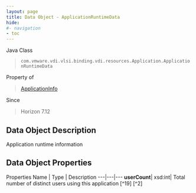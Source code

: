 ```yaml
---
layout: page
title: Data Object - ApplicationRuntimeData
hide:
#- navigation
- toc
---
```






Java Class
> `com.vmware.vdi.vlsi.binding.vdi.resources.Application.ApplicationRuntimeData`

Property of
> [ApplicationInfo](vdi.resources.Application.ApplicationInfo.md#field_detail)

Since
> Horizon 7.12


## Data Object Description

Application runtime information

## Data Object Properties
Properties
Name |  Type |  Description
---|---|---
**userCount**|  xsd:int|  Total number of distinct users using this application [^19] [^2]


 [^1]: This property need not be set. [^2]: This property cannot be updated. [^3]: This property must contain only alphanumerics, spaces, underscores, and dashes. The maximum length is 32 characters. [^4]: This property has a maximum length of 400 characters. [^5]: This property has a default value of false. [^6]: This property has a default value of true. [^7]: If specified, this property is limited to letters, numbers, punctuation, spaces, and tabs. [^8]: This property has a minimum value of 1. [^9]: This property is required if maxSessionsType is set to 'LIMITED'. [^10]: This property has a default value of 1. [^11]: This property must contain only alphanumerics, underscores, and dashes. The maximum length is 64 characters. [^12]: This property has a maximum length of 256 characters. [^13]: This property has a maximum length of 1024 characters. [^14]: This property is an unordered array of unique values. [^15]: This property is required if enableAntiAffinityRules is set to true. [^16]: This property has a maximum value of 20. [^17]: This property has a default value of 'DISABLED'. [^18]: This property is required if multiSessionMode is set to 'ENABLED_DEFAULT_OFF', 'ENABLED_DEFAULT_ON', or 'ENABLED_ENFORCED'. [^19]: This property has a default value of 0. [^20]: This property cannot contain ? characters. [^21]: This property must contain the time in 24 hours format. e.g. 14:30. [^22]: This property must be in the form hh:mm in 24 hours format. [^23]: This property is required if customizationType is set to 'NONE'. [^24]: This property is required if customizationType is set to 'SYS_PREP'. [^25]: This property is required if customizationType is set to 'QUICK_PREP'. [^26]: This property is required if type is set to 'MANUAL'. [^27]: This property is required if type is set to 'RDS'. [^28]: This property has a default value of 'DESKTOP'. [^29]: This property is required if type is set to 'AUTOMATED'. [^30]: This property has a default value of ['PCOIP', 'RDP', 'BLAST']. [^31]: This property is required if operation is set to 'INITIAL_PUBLISH', 'SCHEDULE_PUSH_IMAGE', 'CANCEL_SCHEDULED_PUSH_IMAGE', or 'INFRASTRUCTURE_CHANGE'. [^32]: This property is required if operation is set to 'SCHEDULE_PUSH_IMAGE'. [^33]: For Instant clone desktops this setting can only be set to ALWAYS_POWERED_ON. [^34]: This property has a default value of 'TAKE_NO_POWER_ACTION'. [^35]: This property has a default value of 'NEVER'. [^36]: This property has a default value of 120. [^37]: This property is required if automaticLogoffPolicy is set to 'AFTER'. [^38]: This is applicable for automated desktops with virtual machines names based on pattern naming. This is not applicable for desktops that are using specified naming since dynamic creation and deletion of VMs is not supported. [^39]: For Instant clone desktops this setting can only be set to DELETE. [^40]: This property is required if refreshOsDiskAfterLogoff is set to 'EVERY'. [^41]: This property has a maximum value of 100. [^42]: This property is required if refreshOsDiskAfterLogoff is set to 'AT_SIZE'. [^43]: This property has a default value of 'AFTER'. [^44]: This property is required if emptySessionTimeoutPolicy is set to 'AFTER'. [^45]: This property has a default value of 10. [^46]: This property has a minimum value of 10. [^47]: This property is required if preLaunchSessionTimeoutPolicy is set to 'AFTER'. [^48]: This property has a default value of 'DEFAULT'. [^49]: This property has a default value of 'BLOCK_ACCESS'. [^50]: This property is required if source is set to 'VIRTUAL_CENTER'. [^51]: For Instant clone desktops this setting can only be set to false. [^52]: This property is required if overrideGlobalSetting is set to true. [^53]: This property is required if enabled is set to true. [^54]: This property is required if maxLabelType is set to 'LIMITED'. [^55]: This property has a default value of 4096. [^56]: This property has a minimum value of 512. [^57]: This property is required if redirectDisposableFiles is set to true. [^58]: This property has a default value of Auto. [^59]: This property must be single letters from D to Z or the word Auto. [^60]: This property is required if redirectDisposableFiles is set to true. [^61]: This property has a default value of 96. [^62]: This property has a minimum value of 64. [^63]: This property has a maximum value of 512. [^64]: This property is required if renderer3D is set to 'AUTOMATIC', 'SOFTWARE', or 'HARDWARE'. [^65]: This property has a default value of 2. [^66]: This property has a maximum value of 4. [^67]: This property is required if renderer3D is set to 'AUTOMATIC', 'SOFTWARE', 'HARDWARE', or 'DISABLED'. [^68]: This property has a default value of 'WUXGA'. [^69]: This property is required if renderer3D is set to 'AUTOMATIC', 'SOFTWARE', 'HARDWARE', or 'DISABLED'. [^70]: This property must contain only alphanumerics and dashes. It must contain at least one alpha character. It may also optionally contain a numeric placement token {n} or {n:fixed=#}. If the pattern does not specify the numeric placement token, the maximum length is 14 characters. [^71]: This property has a default value of 'UP_FRONT'. [^72]: This property has a minimum value of 0. [^73]: This property is required if provisioningTime is set to 'ON_DEMAND'. [^74]: This property is required if redirectWindowsProfile is set to true. [^75]: This property is required if useSeparateDatastoresPersistentAndOSDisks is set to true. [^76]: This property has a default value of 2048. [^77]: This property has a minimum value of 128. [^78]: This property has a default value of D. [^79]: This property is required if reclaimVmDiskSpace is set to true. [^80]: This property must contain only alphanumerics and dashes. It must contain at least one alpha character. The maximum length is 15 characters. [^81]: This property is required if userAssignment is set to 'DEDICATED'. [^82]: Fast NFS Clones (VAAI) will be unavailable if the Replica disks are stored separately from the OS disks. [^83]: Datastores with file system type VVOL will also be unavailable if the Replica disks are stored separately from the OS disks. [^84]: This setting is applicable to both View Composer and Instant clone engine sourced desktops. [^85]: For Instant clone desktops, this can be modified only if there are no current operations ( [operation](vdi.resources.Desktop.InstantCloneProvisioningStatusData.md#operation) is NONE). [^86]: This property is required if useSeparateDatastoresReplicaAndOSDisks is set to true. [^87]: For Instant clone desktops, this setting can only be set to false. [^88]: This is applicable only to Virtual Center, View Composer, or Instant Clone Engine sourced manual or automatic desktops. [^89]: If true, VirtualCenter.StorageAcceleratorData#enabled must also be enabled. [^90]: This value cannot be updated for Instant Clone Engine sourced desktops. [^91]: This property has a default value of 'OS_DISKS'. [^92]: This property is required if useViewStorageAccelerator is set to true. [^93]: This property has a default value of 7. [^94]: This property has a maximum value of 999. [^95]: For Instant clone desktops, this setting can only be set to UNBOUNDED. [^96]: This property has a default value of 'CONSERVATIVE'. [^97]: This property has a default value of 'VM'. [^98]: For Instant clone desktops only it can be only a cluster and not a host. [^99]: For Instant clone desktops, this can be modified only if there are no current operations ( [operation](vdi.resources.Desktop.InstantCloneProvisioningStatusData.md#operation) is NONE). [^100]: If the naming method is PATTERN, this value must be less than [minNumberOfMachines](vdi.resources.Desktop.PatternNamingSettings.md#minNumberOfMachines). If the naming method is SPECIFIED and this is a create, this value must be less than the number of specified names. If the naming method is SPECIFIED and this value is updated, it must be less than the total number of existing machines in the desktop. The above checks are not done if this value is 0. [^101]: For Full clone desktops, if Storage DRS cluster is used then it can only have one element. [^102]: This property is required if namingMethod is set to 'PATTERN'. [^103]: This property is required if namingMethod is set to 'SPECIFIED'. [^104]: For Instant clone desktops, this setting can only be set to PATTERN. [^105]: License is not applied to the system. [^106]: Applied license is expired. [^107]: Applied license does not have instant clone feature enabled. [^108]: This parameter is an update map based on [DesktopInfo](vdi.resources.Desktop.DesktopInfo.md 'DesktopInfo'). [^109]: Both instant and linked clones share the same base image and use less storage space than full virtual machines. [^110]: The user profile for both types clones can be redirected to persistent disks that will be unaffected by OS updates and refreshes. [^111]: This property has a default value of 'PCOIP'. [^112]: This property is required if enableGRIDvGPUs is set to true. [^113]: This property has a default value of 'LIMITED'. [^114]: This property is required if operation is set to 'INITIAL_PUBLISH', 'CANCEL_SCHEDULED_MAINTENANCE', or 'INFRASTRUCTURE_CHANGE'. [^115]: This property has a maximum value of 100. [^116]: This property has a maximum value of 150. [^117]: This property is required if useCustomScript is set to false. [^118]: This property is required if maintenanceMode is set to 'RECURRING'. [^119]: This property has a maximum value of 31. [^120]: This property is required if maintenancePeriod is set to 'WEEKLY' or 'MONTHLY'. [^121]: This property has a default value of 'NEVER'. [^122]: This property is required if disconnectedSessionTimeoutPolicy is set to 'AFTER'. [^123]: This property has a minimum value of 10. [^124]: This property has a default value of 'VM'. [^125]: For Instant clone farms only it can be only a cluster and not a host. [^126]: For Instant clone farms, this can be modified only if there are no current operations ( [operation](vdi.resources.Farm.InstantCloneProvisioningStatusData.md#operation) is NONE). [^133]: This property has a default value of "AFTER." [^134]: This property has a default value of "UNCONFIGURED". [^135]: This parameter need not be set. [^136]: This parameter is an update map based on [RoleInfo](vdi.users.Role.RoleInfo.md "RoleInfo"). [^137]: This parameter is an update map based on [SecondaryCredentialsInfo](vdi.users.SecondaryCredentials.SecondaryCredentialsInfo.md "SecondaryCredentialsInfo"). [^138]: This property is required if hybridLogonConfig is set to "password". [^139]: This property has a maximum value of 65535. [^140]: This property must be a valid IP address or DNS name. [^141]: This property must be a valid DNS name. [^142]: This parameter is an update map based on [ADDomainInfo](vdi.utils.ADDomain.ADDomainInfo.md "ADDomainInfo"). [^143]: This property must not be empty and has a maximum length of 256 characters. [^144]: Image management stream is in AVAILABLE or PARTIALLY_AVAILABLE state. [^145]: There is at least one image management version in AVAILABLE or PARTIALLY_AVAILABLE state for this stream. [^146]: There is at least one image management tag associated with the image management version. [^147]: This parameter is an update map based on [ImageManagementStreamInfo](vdi.utils.imagemanagement.ImageManagementStream.ImageManagementStreamInfo.md "ImageManagementStreamInfo"). [^148]: This property must contain only alphanumerics, underscores and dashes. The maximum length is 64 characters. [^149]: This parameter is an update map based on [ImageManagementTagInfo](vdi.utils.imagemanagement.ImageManagementTag.ImageManagementTagInfo.md "ImageManagementTagInfo"). [^150]: This property must contain only alphanumerics, dot, underscores, and dashes. The maximum length is 64 characters. [^151]: This parameter is an update map based on [ImageManagementVersionInfo](vdi.utils.imagemanagement.ImageManagementVersion.ImageManagementVersionInfo.md "ImageManagementVersionInfo"). [^152]: This property must not be empty and has a maximum length of 256 characters. [^153]: This parameter is an update map based on [InstantCloneEngineDomainAdministratorInfo](vdi.utils.InstantCloneEngineDomainAdministrator.InstantCloneEngineDomainAdministratorInfo.md "InstantCloneEngineDomainAdministratorInfo"). [^154]: This property is required if logCollectorComponentType is set to "CONNECTION_SERVER". [^155]: This property is required if logCollectorComponentType is set to "AGENT_RDS". [^156]: This property is required if logCollectorComponentType is set to "AGENT_RDS". [^157]: This property has a default value of ["DEFAULT"]. [^158]: This property is required if reset is set to false. [^159]: Contains null for which the request is processed successfully. [^160]: [LogCollectorFault](vdi.fault.LogCollectorFault.md) for failed ones. [^161]: Contains array of [LogCollectorTaskInfo](vdi.utils.logcollector.LogCollector.LogCollectorTaskInfo.md) for which the request is processed successfully. [^162]: All available log collector task information is returned if no parameter used. [^163]: Log collector task information for specified user returned if parameter used. [^164]: This property has a default value of 5. [^165]: If the [type](vdi.utils.Validator.ValidationSpec.md#type) is "MACHINE", then the naming pattern for the machines will be validated. [^166]: This parameter is an update map based on [ViewComposerDomainAdministratorInfo](vdi.utils.viewcomposer.ViewComposerDomainAdministrator.ViewComposerDomainAdministratorInfo.md "ViewComposerDomainAdministratorInfo"). [^167]: This data object must be updated as a whole. [^168]: This property is required if source is set to "VIEW_COMPOSER" or "INSTANT_CLONE_ENGINE". [^169]: This property is required if source is set to "FULL_CLONE". [^170]: This value will be considered only in case of Dedicated Linked Pool. [^171]: It will be ignored for other Pools and Farms. [^172]: This property is required if isPersistent is set to true. [^173]: Applicable only in case of Linked Clones and Instant Clones. [^174]: Set to true only in case of DEDICATED LINKED_CLONE Pool. [^175]: It will be ignored in case of Farms and other Pools. [^176]: This property has a default value of 1024. [^177]: This property has a minimum value of 100. [^178]: This property has a maximum value of 32768. [^179]: This property is required if viewComposerType is set to "LOCAL_TO_VC" or "STANDALONE". [^180]: This property has a default value of "GENERAL". [^181]: This property cannot contain forward slashes. [^182]: This parameter is an update map based on [ApplicationInfo](vdi.resources.Application.ApplicationInfo.md "ApplicationInfo"). [^183]: This property has a default value of "NO_CONTROL". [^184]: This property has a default value of "AFTER". [^185]: This property must be single letters from D to Z. [^186]: This parameter is an update map based on [FarmInfo](vdi.resources.Farm.FarmInfo.md "FarmInfo"). [^187]: For Instant clone farms, this can be modified only if there are no current operations ( [operation](vdi.resources.Farm.InstantCloneProvisioningStatusData.md#operation) is NONE). [^188]: This parameter is an update map based on [RoleInfo](vdi.users.Role.RoleInfo.md "RoleInfo"). [^189]: This property has a maximum value of 65535. [^190]: This parameter is an update map based on [ADDomainInfo](vdi.utils.ADDomain.ADDomainInfo.md "ADDomainInfo"). [^191]: This parameter is an update map based on [ImageManagementAssetInfo](vdi.utils.imagemanagement.ImageManagementAsset.ImageManagementAssetInfo.md "ImageManagementAssetInfo"). [^192]: This property is required if configured is set to true. [^193]: For Instant clone desktops, this setting can only be set to false. [^194]: This parameter is an update map based on [MachineInfo](vdi.resources.Machine.MachineInfo.md "MachineInfo"). [^195]: This parameter is an update map based on [PersistentDiskInfo](vdi.resources.PersistentDisk.PersistentDiskInfo.md "PersistentDiskInfo"). [^196]: This property must contain only alphanumerics, underscores, and dashes. It must contain at least one alpha character. The maximum length is 15 characters. [^197]: This property has a default value of 1000. [^198]: This parameter is an update map based on [RDSServerInfo](vdi.resources.RDSServer.RDSServerInfo.md "RDSServerInfo"). [^199]: Admin user has single role which is of type either HELP_DESK_ADMIN or HELP_DESK_ADMIN_READ_ONLY. [^200]: This parameter is an update map based on [PoliciesSettings](vdi.users.Policies.PoliciesSettings.md "PoliciesSettings"). [^201]: This property is required if allowPCoIPHardwareAcceleration is set to "Allow". [^202]: This property is required if logCollectorComponentType is set to "AGENT". [^203]: This property is required if type is set to "APPLICATION". [^204]: This property is required if type is set to "DESKTOP". [^205]: This parameter is an update map based on [URLRedirectionInfo](vdi.infrastructure.URLRedirection.URLRedirectionInfo.md "URLRedirectionInfo"). [^206]: This property has a default value of 20. [^207]: This property has a default value of 50. [^208]: This property has a default value of 12. [^209]: This parameter is an update map based on [VirtualCenterInfo](vdi.infrastructure.VirtualCenter.VirtualCenterInfo.md "VirtualCenterInfo"). [^210]: [user](vdi.resources.Desktop.SpecifiedName.md#user) is provided. [^211]: [enabled](vdi.resources.Desktop.DesktopSettings.md#enabled) is false. [^212]: [supportedSessionType](vdi.resources.Desktop.DesktopSettings.md#supportedSessionType) is not "DESKTOP". [^213]: [globalEntitlement](vdi.resources.Desktop.GlobalEntitlementData.md#globalEntitlement) is set. [^214]: [userAssignment](vdi.resources.Desktop.UserAssignment.md#userAssignment) is "DEDICATED" and [automaticAssignment](vdi.resources.Desktop.UserAssignment.md#automaticAssignment) is false. [^215]: Local entitlements are configured. [^216]: Any of the machines in the pool have users assigned. [^217]: [connectionServerRestrictions](vdi.resources.Desktop.DesktopSettings.md#connectionServerRestrictions) is not set. [^218]: [type](vdi.resources.Desktop.DesktopSpec.md#type) is MANUAL. [^219]: This parameter is an update map based on [MachineInfo](vdi.resources.Machine.MachineInfo.md "MachineInfo"). [^220]: Admin user has single role which is of type either HELP_DESK_ADMIN or HELP_DESK_ADMIN_READ_ONLY. [^221]: [DesktopId](vdi.entity.DesktopId.md). [^222]: [GlobalApplicationEntitlementId](vdi.entity.GlobalApplicationEntitlementId.md). [^223]: [GlobalEntitlementId](vdi.entity.GlobalEntitlementId.md). [^224]: [URLRedirectionId](vdi.entity.URLRedirectionId.md). [^225]: [ServerSpec](vdi.utils.Certificate.ServerSpec.md). [^226]: [SAMLAuthenticatorServerData](vdi.infrastructure.SAMLAuthenticator.ServerData.md). [^227]: This property is a set of entries with unique "key" members. [^228]: This parameter is an update map based on [GlobalApplicationEntitlementInfo](vdi.federation.GlobalApplicationEntitlement.GlobalApplicationEntitlementInfo.md "GlobalApplicationEntitlementInfo"). [^229]: This parameter is an update map based on [GlobalEntitlementInfo](vdi.federation.GlobalEntitlement.GlobalEntitlementInfo.md "GlobalEntitlementInfo"). [^230]: This parameter is an update map based on [PodInfo](vdi.federation.Pod.PodInfo.md "PodInfo"). [^231]: This parameter is an update map based on [PodFederationInfo](vdi.federation.PodFederation.PodFederationInfo.md "PodFederationInfo"). [^232]: This parameter is an update map based on [SiteInfo](vdi.federation.Site.SiteInfo.md "SiteInfo"). [^233]: This property has a default value of "CONNECTION_SERVER_DOMAIN". [^234]: When all of the secure gateways (HTTP(S)/PCOIP/BLAST) are enabled, this field denotes the maximum load of connections allowed for the connection server. Once the number of connections to this connection server reaches this value, the subsequent connections from the horizon client will be blocked by secure gateway. [^235]: The application is missing in all the machines of the desktop. [^236]: Desktop do not have any provisioned machines. [^237]: One or more server(s) is either in WARNING or ERROR (not exceeding the predefined threshold) state. [^238]: The RDSServers in this Farm present a mix of both known and unknown load preferences. [^239]: For dedicated assignment desktop, it is the number of assigned machine count. [^240]: For floating assignment desktop, it is the summation of the connected and disconnected sessions. [^241]: For dedicated assignments, it is the total number of assigned machine count. [^242]: For floating assignments, it will be sum of all the connected and disconnected sessions. [^243]: This property is required if thumbprintAccepted is set to false. [^244]: This property is required if thumbprintAccepted is set to false. [^245]: This parameter is an update map based on [CEIPInfo](vdi.infrastructure.CEIP.CEIPInfo.md "CEIPInfo"). [^246]: This parameter is an update map based on [CertificateSSOConnectorInfo](vdi.infrastructure.CertificateSSOConnector.CertificateSSOConnectorInfo.md "CertificateSSOConnectorInfo"). [^247]: This property has a maximum value of 59. [^248]: This property is required if hostRedirection is set to true. [^249]: This parameter is an update map based on [ConnectionServerInfo](vdi.infrastructure.ConnectionServer.ConnectionServerInfo.md "ConnectionServerInfo"). [^250]: This property is required if radiusEnabled is set to true. [^251]: This property is required if samlSupport is set to "ENABLED" or "REQUIRED". [^252]: This property is required if samlSupport is set to "MULTI_ENABLED" or "MULTI_REQUIRED". [^253]: This property has a maximum value of 1440. [^254]: This property has a default value of 21. [^255]: This property has a minimum value of 14. [^256]: This property is required if workspaceOneModeEnabled is set to true. [^257]: This property has a default value of "SUCCESS". [^258]: This property is required if eventDatabaseSet is set to true. [^259]: This property must start with a letter, may only contain letters, numbers, and the characters @, $, #, and _, and may not be longer than 6 characters. [^260]: This property has a maximum value of 3. [^261]: This property has a default value of 2000. [^262]: This property has a maximum value of 7. [^263]: This parameter is an update map based on [EventDatabaseInfo](vdi.infrastructure.EventDatabase.EventDatabaseInfo.md "EventDatabaseInfo"). [^264]: One of [version](vdi.infrastructure.GlobalSettings.ClientData.md#version), [blockSpecificVersions](vdi.infrastructure.GlobalSettings.ClientData.md#blockSpecificVersions), [warnSpecificVersions](vdi.infrastructure.GlobalSettings.ClientData.md#warnSpecificVersions) is mandatory. [^265]: Only one of [version](vdi.infrastructure.GlobalSettings.ClientData.md#version) or [blockSpecificVersions](vdi.infrastructure.GlobalSettings.ClientData.md#blockSpecificVersions) can be set. [^266]: This property cannot be used for [type](vdi.infrastructure.GlobalSettings.ClientData.md#type) "WINSTORE", "HTMLACCESS". [^267]: This property has a maximum length of 128 characters. [^268]: This property accepts all characters including new line with a maximum length of 1024 characters. [^269]: This property has a default value of 60. [^270]: This property has a default value of "TIMEOUT_AFTER". [^271]: This property has a default value of 600. [^272]: This property has a minimum value of 5. [^273]: This property is required if clientMaxSessionTimePolicy is set to "TIMEOUT_AFTER". [^274]: This property has a default value of 15. [^275]: This property is required if clientIdleSessionTimeoutPolicy is set to "TIMEOUT_AFTER". [^276]: This property has a default value of 1200. [^277]: This property is required if desktopSSOTimeoutPolicy is set to "DISABLE_AFTER". [^278]: This property has a default value of "ALWAYS_ENABLED". [^279]: This property is required if applicationSSOTimeoutPolicy is set to "DISABLE_AFTER". [^280]: This property has a maximum value of 4320. [^281]: This property is required if displayWarningBeforeForcedLogoff is set to true. [^282]: If set true, UI clients should show a "Remember me" check box option on the login page. [^283]: If set false, UI clients should not show the "Remember me" check box option on the login page. [^284]: This property has a default value of 30. [^285]: This property has a maximum value of 30. [^286]: This property has a default value of Your virtual session is going to be logged off. Please save your work. [^287]: This property has a default value of Your session has expired. Please re-connect to the portal and restart the session. [^288]: This property has a default value of Attention. [^289]: This property is required if displayPreLoginAdminBanner is set to true. [^290]: This parameter is an update map based on [GlobalSettingsInfo](vdi.infrastructure.GlobalSettings.GlobalSettingsInfo.md "GlobalSettingsInfo"). [^291]: This parameter is an update map based on [GSSAPIAuthenticatorInfo](vdi.infrastructure.GSSAPIAuthenticator.GSSAPIAuthenticatorInfo.md "GSSAPIAuthenticatorInfo"). [^292]: This parameter is an update map based on [NetworkProxyConfigurationDetail](vdi.infrastructure.NetworkProxyConfiguration.NetworkProxyConfigurationDetail.md "NetworkProxyConfigurationDetail"). [^293]: This property is required if networkAutoProxy is set to false. [^294]: This property has a maximum length of 50 characters. [^295]: This property has a maximum length of 20 characters. [^296]: This parameter is an update map based on [RADIUSAuthenticatorInfo](vdi.infrastructure.RADIUSAuthenticator.RADIUSAuthenticatorInfo.md "RADIUSAuthenticatorInfo"). [^297]: This property has a maximum length of 32 characters. [^298]: This parameter is an update map based on [SAMLAuthenticatorInfo](vdi.infrastructure.SAMLAuthenticator.SAMLAuthenticatorInfo.md "SAMLAuthenticatorInfo"). [^299]: This property has a default value of "DYNAMIC". [^300]: This property is required if authenticatorType is set to "DYNAMIC". [^301]: This property is required if authenticatorType is set to "STATIC". [^302]: This parameter is an update map based on [SecurityServerInfo](vdi.infrastructure.SecurityServer.SecurityServerInfo.md "SecurityServerInfo"). [^303]: This parameter is an update map based on [SyslogInfo](vdi.infrastructure.Syslog.SyslogInfo.md "SyslogInfo"). [^304]: When all of the secure gateways (HTTP(S)/PCOIP/BLAST) are enabled, this field denotes the maximum load of connections allowed for the connection server. Once the number of connections to this connection server reaches this value, the subsequent connections from the horizon client will be blocked by secure gateway. [^305]: When none of the secure gateways(HTTP(S)/PCOIP/BLAST) are enabled, sessionThreshold value will not be set. [^306]: This property has a default value of "BOTH". [^307]: This property has a default value of On proceeding, you agree that you fully comply with the laws of this organisation. [^308]: This property is required if triggerMode is set to "ENABLE_ALWAYS" or "REQUIRE_ALWAYS". [^309]: For those pods running on older version(before 7.12.0), the values for [numHostedSessions](vdi.health.Monitoring.PodSessionCounter.md#numHostedSessions) and [numBrokeredSessions](vdi.health.Monitoring.PodSessionCounter.md#numBrokeredSessions) will not be set. [^310]: When there is at least one Pod running on older version(before 7.12.0), numBrokeredSessions for all the pods will not be set. [^311]: [ApplicationId](vdi.entity.ApplicationId.md). [^312]: When none of the secure gateways(HTTP(S)/PCOIP/BLAST) are enabled, sessionThreshold value will not be set.
